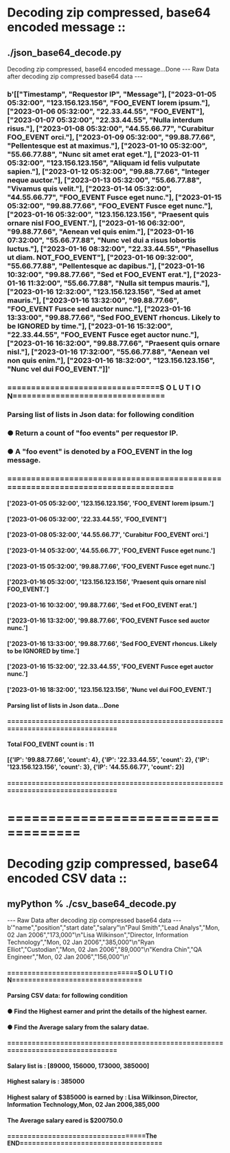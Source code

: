 # Decoding zip compressed, base64 encoded message ::
## ./json_base64_decode.py
Decoding zip compressed, base64 encoded message...Done
--- Raw Data after decoding zip compressed base64 data ---
### b'[["Timestamp", "Requestor IP", "Message"], ["2023-01-05 05:32:00", "123.156.123.156", "FOO_EVENT lorem ipsum."], ["2023-01-06 05:32:00", "22.33.44.55", "FOO_EVENT"], ["2023-01-07 05:32:00", "22.33.44.55", "Nulla interdum risus."], ["2023-01-08 05:32:00", "44.55.66.77", "Curabitur FOO_EVENT orci."], ["2023-01-09 05:32:00", "99.88.77.66", "Pellentesque est at maximus."], ["2023-01-10 05:32:00", "55.66.77.88", "Nunc sit amet erat eget."], ["2023-01-11 05:32:00", "123.156.123.156", "Aliquam id felis vulputate sapien."], ["2023-01-12 05:32:00", "99.88.77.66", "Integer neque auctor."], ["2023-01-13 05:32:00", "55.66.77.88", "Vivamus quis velit."], ["2023-01-14 05:32:00", "44.55.66.77", "FOO_EVENT Fusce eget nunc."], ["2023-01-15 05:32:00", "99.88.77.66", "FOO_EVENT Fusce eget nunc."], ["2023-01-16 05:32:00", "123.156.123.156", "Praesent quis ornare nisl FOO_EVENT."], ["2023-01-16 06:32:00", "99.88.77.66", "Aenean vel quis enim."], ["2023-01-16 07:32:00", "55.66.77.88", "Nunc vel dui a risus lobortis luctus."], ["2023-01-16 08:32:00", "22.33.44.55", "Phasellus ut diam. NOT_FOO_EVENT"], ["2023-01-16 09:32:00", "55.66.77.88", "Pellentesque ac dapibus."], ["2023-01-16 10:32:00", "99.88.77.66", "Sed et FOO_EVENT erat."], ["2023-01-16 11:32:00", "55.66.77.88", "Nulla sit tempus mauris."], ["2023-01-16 12:32:00", "123.156.123.156", "Sed at amet mauris."], ["2023-01-16 13:32:00", "99.88.77.66", "FOO_EVENT Fusce sed auctor nunc."], ["2023-01-16 13:33:00", "99.88.77.66", "Sed  FOO_EVENT rhoncus. Likely to be IGNORED by time."], ["2023-01-16 15:32:00", "22.33.44.55", "FOO_EVENT Fusce eget auctor nunc."], ["2023-01-16 16:32:00", "99.88.77.66", "Praesent quis ornare nisl."], ["2023-01-16 17:32:00", "55.66.77.88", "Aenean vel non quis enim."], ["2023-01-16 18:32:00", "123.156.123.156", "Nunc vel dui FOO_EVENT."]]'

### ================================S O L U T I O N================================
### Parsing list of lists in Json data: for following condition
### ●   Return a count of "foo events" per requestor IP. 
### ●   A "foo event" is denoted by a  FOO_EVENT  in the log message.
### ================================================================================
#### ['2023-01-05 05:32:00', '123.156.123.156', 'FOO_EVENT lorem ipsum.']
#### ['2023-01-06 05:32:00', '22.33.44.55', 'FOO_EVENT']
#### ['2023-01-08 05:32:00', '44.55.66.77', 'Curabitur FOO_EVENT orci.']
#### ['2023-01-14 05:32:00', '44.55.66.77', 'FOO_EVENT Fusce eget nunc.']
#### ['2023-01-15 05:32:00', '99.88.77.66', 'FOO_EVENT Fusce eget nunc.']
#### ['2023-01-16 05:32:00', '123.156.123.156', 'Praesent quis ornare nisl FOO_EVENT.']
#### ['2023-01-16 10:32:00', '99.88.77.66', 'Sed et FOO_EVENT erat.']
#### ['2023-01-16 13:32:00', '99.88.77.66', 'FOO_EVENT Fusce sed auctor nunc.']
#### ['2023-01-16 13:33:00', '99.88.77.66', 'Sed  FOO_EVENT rhoncus. Likely to be IGNORED by time.']
#### ['2023-01-16 15:32:00', '22.33.44.55', 'FOO_EVENT Fusce eget auctor nunc.']
#### ['2023-01-16 18:32:00', '123.156.123.156', 'Nunc vel dui FOO_EVENT.']
#### Parsing list of lists in Json data...Done
#### ================================================================================
#### Total FOO_EVENT count is : 11
#### [{'IP': '99.88.77.66', 'count': 4}, {'IP': '22.33.44.55', 'count': 2}, {'IP': '123.156.123.156', 'count': 3}, {'IP': '44.55.66.77', 'count': 2}]
#### ================================================================================

# ===================================
# Decoding gzip compressed, base64 encoded CSV data ::
## myPython % ./csv_base64_decode.py
--- Raw Data after decoding zip compressed base64 data ---
b'"name","position","start date","salary"\n"Paul Smith","Lead Analys","Mon, 02 Jan 2006","173,000"\n"Lisa Wilkinson","Director, Information Technology","Mon, 02 Jan 2006","385,000"\n"Ryan Elliot","Custodian","Mon, 02 Jan 2006","89,000"\n"Kendra Chin","QA Engineer","Mon, 02 Jan 2006","156,000"\n'

#### ================================S O L U T I O N================================
#### Parsing CSV data: for following condition
#### ●   Find the Highest earner and print the details of the highest earner. 
#### ●   Find the Average salary from the salary datae.
#### ================================================================================
#### Salary list is : [89000, 156000, 173000, 385000]
#### Highest salary is : 385000
#### Highest salary of $385000 is earned by : Lisa Wilkinson,Director, Information Technology,Mon, 02 Jan 2006,385,000
#### The Average salary eared is $200750.0

#### ==================================The END===================================
